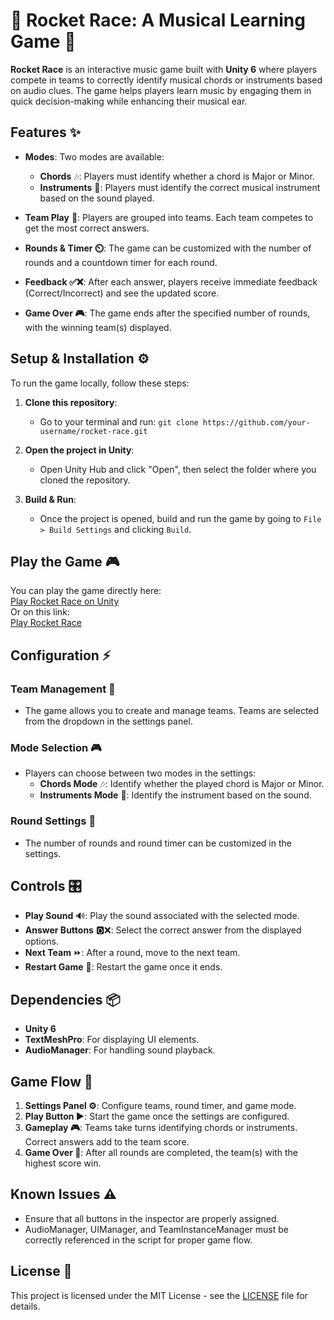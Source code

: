 # 🚀 Rocket Race: A Musical Learning Game 🎵

**Rocket Race** is an interactive music game built with **Unity 6** where players compete in teams to correctly identify musical chords or instruments based on audio clues. The game helps players learn music by engaging them in quick decision-making while enhancing their musical ear.

## Features ✨
- **Modes**: Two modes are available:
  - **Chords** 🎶: Players must identify whether a chord is Major or Minor.
  - **Instruments** 🎸: Players must identify the correct musical instrument based on the sound played.
  
- **Team Play** 🤝: Players are grouped into teams. Each team competes to get the most correct answers.
  
- **Rounds & Timer ⏲️**: The game can be customized with the number of rounds and a countdown timer for each round.

- **Feedback ✅❌**: After each answer, players receive immediate feedback (Correct/Incorrect) and see the updated score.

- **Game Over 🎮**: The game ends after the specified number of rounds, with the winning team(s) displayed.

## Setup & Installation ⚙️

To run the game locally, follow these steps:

1. **Clone this repository**:
   - Go to your terminal and run: 
     `git clone https://github.com/your-username/rocket-race.git`

2. **Open the project in Unity**:
   - Open Unity Hub and click "Open", then select the folder where you cloned the repository.

3. **Build & Run**:
   - Once the project is opened, build and run the game by going to `File > Build Settings` and clicking `Build`.

## Play the Game 🎮
You can play the game directly here:  
[Play Rocket Race on Unity](https://play.unity.com/en/games/09fd063e-56a1-44a2-a653-6fa6864b28a4/rocket-race)  
Or on this link:  
[Play Rocket Race](https://eddieborbon.github.io/25-5-clock/)  

## Configuration ⚡

### Team Management 👥
- The game allows you to create and manage teams. Teams are selected from the dropdown in the settings panel.

### Mode Selection 🎮
- Players can choose between two modes in the settings:
  - **Chords Mode** 🎶: Identify whether the played chord is Major or Minor.
  - **Instruments Mode** 🎸: Identify the instrument based on the sound.

### Round Settings 🔄
- The number of rounds and round timer can be customized in the settings.

## Controls 🎛️

- **Play Sound** 🔊: Play the sound associated with the selected mode.
- **Answer Buttons** 🅾️❌: Select the correct answer from the displayed options.
- **Next Team** ⏩: After a round, move to the next team.
- **Restart Game** 🔁: Restart the game once it ends.

## Dependencies 📦
- **Unity 6**
- **TextMeshPro**: For displaying UI elements.
- **AudioManager**: For handling sound playback.

## Game Flow 🔄

1. **Settings Panel ⚙️**: Configure teams, round timer, and game mode.
2. **Play Button ▶️**: Start the game once the settings are configured.
3. **Gameplay 🎮**: Teams take turns identifying chords or instruments. Correct answers add to the team score.
4. **Game Over 🏁**: After all rounds are completed, the team(s) with the highest score win.

## Known Issues ⚠️
- Ensure that all buttons in the inspector are properly assigned.
- AudioManager, UIManager, and TeamInstanceManager must be correctly referenced in the script for proper game flow.

## License 📜
This project is licensed under the MIT License - see the [LICENSE](LICENSE) file for details.
